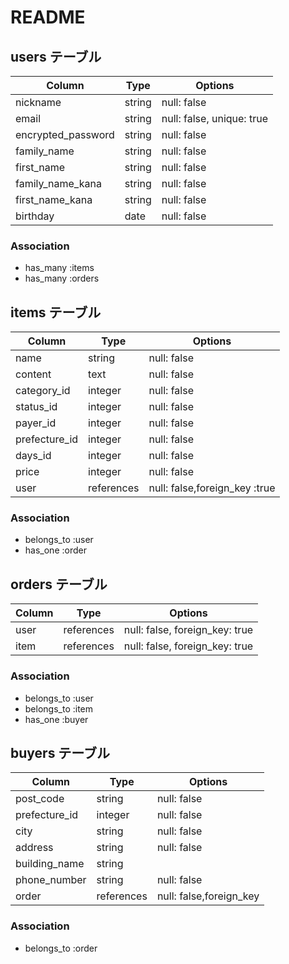 # README

## users テーブル

| Column             | Type                | Options                   |
|--------------------|---------------------|---------------------------|
| nickname           | string              | null: false               |
| email              | string              | null: false, unique: true |
| encrypted_password | string              | null: false               |
| family_name        | string              | null: false               |
| first_name         | string              | null: false               |
| family_name_kana   | string              | null: false               |
| first_name_kana    | string              | null: false               |
| birthday           | date                | null: false               |

### Association

* has_many :items
* has_many :orders

## items テーブル

| Column             | Type              | Options                       |
|--------------------|-------------------|-------------------------------|
| name               | string            | null: false                   |
| content            | text              | null: false                   |
| category_id        | integer           | null: false                   |
| status_id          | integer           | null: false                   |
| payer_id           | integer           | null: false                   |
| prefecture_id      | integer           | null: false                   |
| days_id            | integer           | null: false                   |
| price              | integer           | null: false                   |
| user               | references        | null: false,foreign_key :true |

### Association

* belongs_to :user 
* has_one :order

## orders テーブル

| Column             | Type                | Options                        |
|--------------------|---------------------|--------------------------------|
| user               | references          | null: false, foreign_key: true |
| item               | references          | null: false, foreign_key: true |

### Association

* belongs_to :user 
* belongs_to :item
* has_one :buyer

## buyers テーブル

|Column              |Type               |Options                         |
|--------------------|-------------------|--------------------------------|
| post_code          | string            | null: false                    |
| prefecture_id      | integer           | null: false                    |
| city               | string            | null: false                    |
| address            | string            | null: false                    |
| building_name      | string            |                                |
| phone_number       | string            | null: false                    |
| order              | references        | null: false,foreign_key        |

### Association

* belongs_to :order